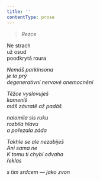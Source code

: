 ```yaml
---
title: ''
contentType: prose
---
```


> 

> _Rezce_

Ne strach  
už osud  
poodkrytá roura

_Nemáš parkinsona  
je to prý  
degenerativní nervové onemocnění_

_Těžce vyslovuješ  
kameníš  
máš závratě až padáš_

_nalomila sis ruku  
rozbila hlavu  
a pořezala záda_

_Takhle se ale nezabiješ  
Ani sama ne  
K tomu ti chybí odvaha  
řeklas_

_s tím srdcem — jako zvon_
